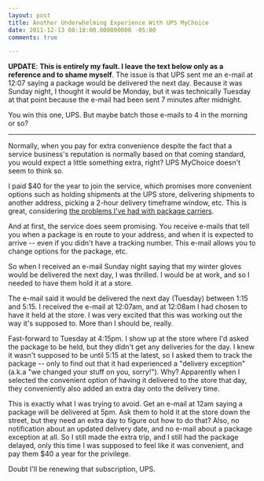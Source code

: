 ```yaml
---
layout: post
title: Another Underwhelming Experience With UPS MyChoice
date: 2011-12-13 08:18:00.000000000 -05:00
comments: true

---
```

**UPDATE**: **This is entirely my fault. I leave the text below only as a reference and to shame myself**. The issue is that UPS sent me an e-mail at 12:07 saying a package would be delivered the next day. Because it was Sunday night, I thought it would be Monday, but it was technically Tuesday at that point because the e-mail had been sent 7 minutes after midnight.

You win this one, UPS. But maybe batch those e-mails to 4 in the morning or so?

---
Normally, when you pay for extra convenience despite the fact that a service business's reputation is normally based on that coming standard, you would expect a little something extra, right? UPS MyChoice doesn't seem to think so.

I paid $40 for the year to join the service, which promises more convenient options such as holding shipments at the UPS store, delivering shipments to another address, picking a 2-hour delivery timeframe window, etc. This is great, considering [the problems I've had with package carriers](http://skwordpresstoghost.azurewebsites.net/?p=1251).

And at first, the service does seem promising. You receive e-mails that tell you when a package is en route to your address, and when it is expected to arrive -- even if you didn't have a tracking number. This e-mail allows you to change options for the package, etc.

So when I received an e-mail Sunday night saying that my winter gloves would be delivered the next day, I was thrilled. I would be at work, and so I needed to have them hold it at a store.

The e-mail said it would be delivered the next day (Tuesday) between 1:15 and 5:15. I received the e-mail at 12:07am, and at 12:08am I had chosen to have it held at the store. I was very excited that this was working out the way it's supposed to. More than I should be, really.

Fast-forward to Tuesday at 4:15pm. I show up at the store where I'd asked the package to be held, but they didn't get any deliveries for the day. I knew it wasn't supposed to be until 5:15 at the latest, so I asked them to track the package -- only to find out that it had experienced a "delivery exception" (a.k.a "we changed your stuff on you, sorry!"). Why? Apparently when I selected the convenient option of having it delivered to the store that day, they conveniently also added an extra day onto the delivery time.

This is exactly what I was trying to avoid. Get an e-mail at 12am saying a package will be delivered at 5pm. Ask them to hold it at the store down the street, but they need an extra day to figure out how to do that? Also, no notification about an updated delivery date, and no e-mail about a package exception at all. So I still made the extra trip, and I still had the package delayed, only this time I was supposed to feel like it was convenient, and pay them $40 a year for the privilege.

Doubt I'll be renewing that subscription, UPS.
